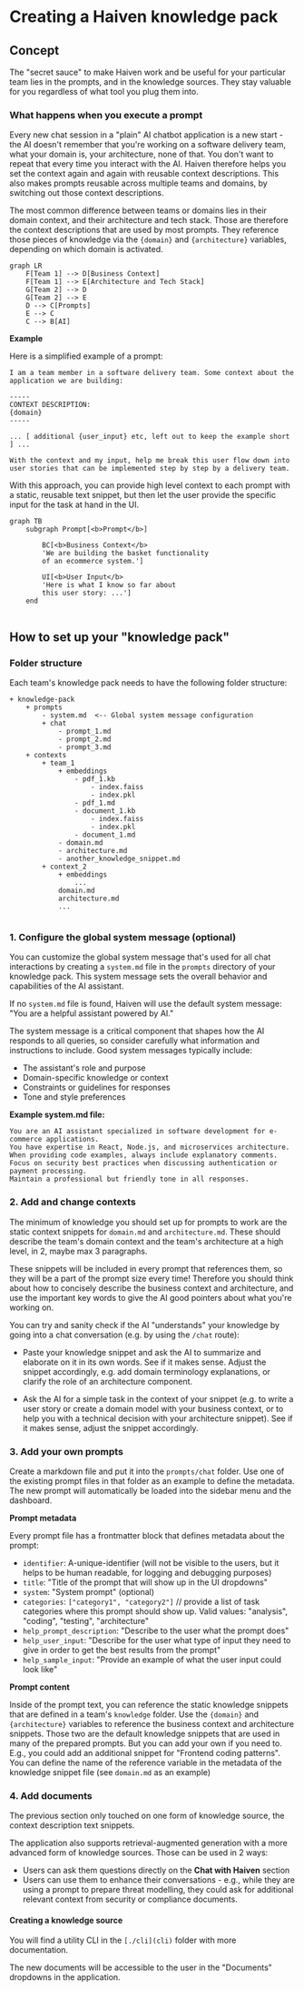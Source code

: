 
# Creating a Haiven knowledge pack

## Concept
The "secret sauce" to make Haiven work and be useful for your particular team lies in the prompts, and in the knowledge sources. They stay valuable for you regardless of what tool you plug them into.

### What happens when you execute a prompt

Every new chat session in a "plain" AI chatbot application is a new start - the AI doesn't remember that you're working on a software delivery team, what your domain is, your architecture, none of that. You don't want to repeat that every time you interact with the AI. Haiven therefore helps you set the context again and again with reusable context descriptions. This also makes prompts reusable across multiple teams and domains, by switching out those context descriptions.

The most common difference between teams or domains lies in their domain context, and their architecture and tech stack. Those are therefore the context descriptions that are used by most prompts. They reference those pieces of knowledge via the `{domain}` and `{architecture}` variables, depending on which domain is activated.

```mermaid
graph LR
    F[Team 1] --> D[Business Context]
    F[Team 1] --> E[Architecture and Tech Stack]
    G[Team 2] --> D
    G[Team 2] --> E
    D --> C[Prompts]
    E --> C
    C --> B[AI]
```

**Example**

Here is a simplified example of a prompt:
```
I am a team member in a software delivery team. Some context about the application we are building:

-----
CONTEXT DESCRIPTION:
{domain}
-----

... [ additional {user_input} etc, left out to keep the example short ] ...

With the context and my input, help me break this user flow down into user stories that can be implemented step by step by a delivery team.

```

With this approach, you can provide high level context to each prompt with a static, reusable text snippet, but then let the user provide the specific input for the task at hand in the UI.

```mermaid
graph TB
    subgraph Prompt[<b>Prompt</b>]
        
        BC[<b>Business Context</b>
        'We are building the basket functionality 
        of an ecommerce system.']
        
        UI[<b>User Input</b>
        'Here is what I know so far about 
        this user story: ...']
    end
    
```


## How to set up your "knowledge pack"

### Folder structure
Each team's knowledge pack needs to have the following folder structure:

```
+ knowledge-pack
    + prompts
        - system.md  <-- Global system message configuration
        + chat
            - prompt_1.md
            - prompt_2.md
            - prompt_3.md
    + contexts
        + team_1
            + embeddings
                - pdf_1.kb
                    - index.faiss
                    - index.pkl
                - pdf_1.md
                - document_1.kb
                    - index.faiss
                    - index.pkl
                - document_1.md
            - domain.md
            - architecture.md
            - another_knowledge_snippet.md
        + context_2
            + embeddings
                ...
            domain.md
            architecture.md
            ...
            
```

### 1. Configure the global system message (optional)

You can customize the global system message that's used for all chat interactions by creating a `system.md` file in the `prompts` directory of your knowledge pack. This system message sets the overall behavior and capabilities of the AI assistant.

If no `system.md` file is found, Haiven will use the default system message: "You are a helpful assistant powered by AI."

The system message is a critical component that shapes how the AI responds to all queries, so consider carefully what information and instructions to include. Good system messages typically include:

- The assistant's role and purpose
- Domain-specific knowledge or context
- Constraints or guidelines for responses
- Tone and style preferences

**Example system.md file:**
```
You are an AI assistant specialized in software development for e-commerce applications. 
You have expertise in React, Node.js, and microservices architecture.
When providing code examples, always include explanatory comments.
Focus on security best practices when discussing authentication or payment processing.
Maintain a professional but friendly tone in all responses.
```

### 2. Add and change contexts

The minimum of knowledge you should set up for prompts to work are the static context snippets for `domain.md` and `architecture.md`. These should describe the team's domain context and the team's architecture at a high level, in 2, maybe max 3 paragraphs.

These snippets will be included in every prompt that references them, so they will be a part of the prompt size every time! Therefore you should think about how to concisely describe the business context and architecture, and use the important key words to give the AI good pointers about what you're working on.

You can try and sanity check if the AI "understands" your knowledge by going into a chat conversation (e.g. by using the `/chat` route):

- Paste your knowledge snippet and ask the AI to summarize and elaborate on it in its own words. See if it makes sense. Adjust the snippet accordingly, e.g. add domain terminology explanations, or clarify the role of an architecture component.

- Ask the AI for a simple task in the context of your snippet (e.g. to write a user story or create a domain model with your business context, or to help you with a technical decision with your architecture snippet). See if it makes sense, adjust the snippet accordingly.

### 3. Add your own prompts

Create a markdown file and put it into the `prompts/chat` folder. Use one of the existing prompt files in that folder as an example to define the metadata. The new prompt will automatically be loaded into the sidebar menu and the dashboard.

**Prompt metadata**

Every prompt file has a frontmatter block that defines metadata about the prompt:

- `identifier`: A-unique-identifier (will not be visible to the users, but it helps to be human readable, for logging and debugging purposes)
- `title`: "Title of the prompt that will show up in the UI dropdowns"
- `system`: "System prompt" (optional)
- `categories`: `["category1", "category2"]` // provide a list of task categories where this prompt should show up. Valid values: "analysis", "coding", "testing", "architecture"
- `help_prompt_description`: "Describe to the user what the prompt does"
- `help_user_input`: "Describe for the user what type of input they need to give in order to get the best results from the prompt"
- `help_sample_input`: "Provide an example of what the user input could look like"

**Prompt content**

Inside of the prompt text, you can reference the static knowledge snippets that are defined in a team's `knowledge` folder. Use the `{domain}` and `{architecture}` variables to reference the business context and architecture snippets. Those two are the default knowledge snippets that are used in many of the prepared prompts. But you can add your own if you need to. E.g., you could add an additional snippet for "Frontend coding patterns". You can define the name of the reference variable in the metadata of the knowledge snippet file (see `domain.md` as an example)

### 4. Add documents

The previous section only touched on one form of knowledge source, the context description text snippets.

The application also supports retrieval-augmented generation with a more advanced form of knowledge sources. Those can be used in 2 ways:
- Users can ask them questions directly on the **Chat with Haiven** section
- Users can use them to enhance their conversations - e.g., while they are using a prompt to prepare threat modelling, they could ask for additional relevant context from security or compliance documents.

#### Creating a knowledge source

You will find a utility CLI in the `[./cli](cli)` folder with more documentation.

The new documents will be accessible to the user in the "Documents" dropdowns in the application.

